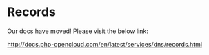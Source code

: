 # Records

Our docs have moved! Please visit the below link:

http://docs.php-opencloud.com/en/latest/services/dns/records.html
